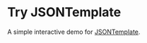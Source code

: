 # Try JSONTemplate

A simple interactive demo for [JSONTemplate](http://json-template.googlecode.com/svn/trunk/doc/Introducing-JSON-Template.html).
